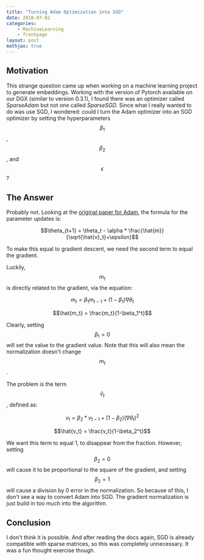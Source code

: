 ```yaml
---
title: "Turning Adam Optimization into SGD"
date: 2018-07-02
categories:
    - MachineLearning
    - frontpage
layout: post
mathjax: true
---
```


## Motivation
This strange question came up when working on a machine learning project to generate embeddings. 
Working with the version of Pytorch available on our DGX (similar to version 0.3.1), I found there was an optimizer called _SparseAdam_ but not one called _SparseSGD_.
Since what I really wanted to do was use SGD, I wondered: could I turn the Adam optimizer into an SGD optimizer by setting the hyperparameters $$\beta_1$$, $$\beta_2$$, and $$\epsilon$$?

## The Answer
Probably not. Looking at the [original paper for Adam](https://arxiv.org/abs/1412.6980), the formula for the parameter updates is:

$$\theta_{t+1} = \theta_t - \alpha * \frac{\hat{m}}{\sqrt{\hat{v}_t}+\epsilon}$$

To make this equal to gradient descent, we need the second term to equal the gradient.

Luckily, $$m_t$$ is directly related to the gradient, via the equation:

$$m_t = \beta_1 m_{t-1} + ( 1- \beta_1) \nabla \theta_t$$

$$\hat{m_t} = \frac{m_t}{1-\beta_1^t}$$

 Clearly, setting $$\beta_1=0$$ will set the value to the gradient value. Note that this will also mean the normalization doesn't change $$m_t$$.

The problem is the term $$\hat{v}_t$$, defined as:

$$v_t = \beta_2 * v_{t-1} + (1-\beta_2) (\nabla \theta_t)^2$$

$$\hat{v_t} = \frac{v_t}{1-\beta_2^t}$$

We want this term to equal 1, to disappear from the fraction. However, setting $$\beta_2=0$$ will cause it to be proportional to the square of the gradient, and setting $$\beta_2 = 1$$ will cause a division by 0 error in the normalization. So because of this, I don't see a way to convert Adam into SGD. The gradient normalization is just build in too much into the algorithm.  

## Conclusion
I don't think it is possible. And after reading the docs again, SGD is already compatible with sparse matrices, so this was completely unnecessary. It was a fun thought exercise though.

